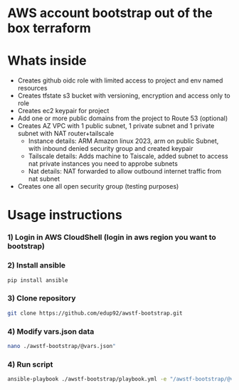 # AWS account bootstrap out of the box terraform

# Whats inside

- Creates github oidc role with limited access to project and env named resources
- Creates tfstate s3 bucket with versioning, encryption and access only to role
- Creates ec2 keypair for project
- Add one or more public domains from the project to Route 53 (optional)
- Creates AZ VPC with 1 public subnet, 1 private subnet and 1 private subnet with NAT router+tailscale
    - Instance details: ARM Amazon linux 2023, arm on public Subnet, with inbound denied security group and created keypair
    - Tailscale details: Adds machine to Taiscale, added subnet to access nat private instances you need to approbe subnets
    - Nat details: NAT forwarded to allow outbound internet traffic from nat subnet
- Creates one all open security group (testing purposes)

# Usage instructions

### 1) Login in AWS CloudShell (login in aws region you want to bootstrap)

### 2) Install ansible

```bash
pip install ansible
```

### 3) Clone repository

```bash
git clone https://github.com/edup92/awstf-bootstrap.git
```

### 4) Modify vars.json data
```bash
nano ./awstf-bootstrap/@vars.json"
```

### 4) Run script
```bash
ansible-playbook ./awstf-bootstrap/playbook.yml -e "/awstf-bootstrap/@vars.json"
```